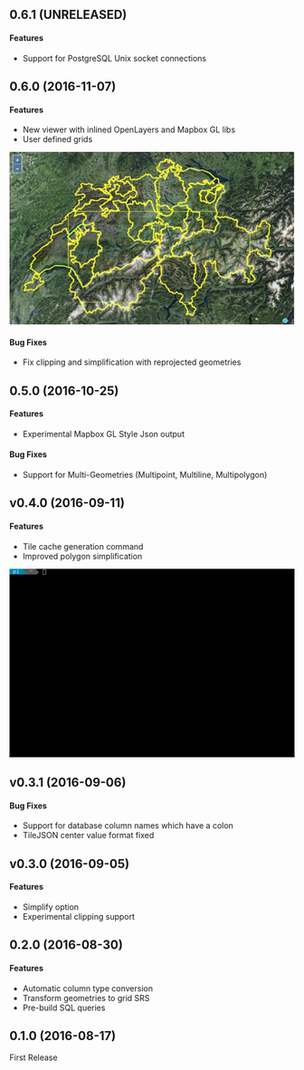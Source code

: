 <a name="0.6.1"></a>
## 0.6.1 (UNRELEASED)

#### Features

* Support for PostgreSQL Unix socket connections

<a name="0.6.0"></a>
## 0.6.0 (2016-11-07)

#### Features

* New viewer with inlined OpenLayers and Mapbox GL libs
* User defined grids

![user_grid](doc/lv95grid.jpg)

#### Bug Fixes

* Fix clipping and simplification with reprojected geometries

<a name="0.5.0"></a>
## 0.5.0 (2016-10-25)

#### Features

* Experimental Mapbox GL Style Json output

#### Bug Fixes

* Support for Multi-Geometries (Multipoint, Multiline, Multipolygon)

<a name="v0.4.0"></a>
## v0.4.0 (2016-09-11)

#### Features

* Tile cache generation command
* Improved polygon simplification

![t_rex_generate](doc/t_rex_generate.gif)

<a name="v0.3.1"></a>
## v0.3.1 (2016-09-06)

#### Bug Fixes

* Support for database column names which have a colon 
* TileJSON center value format fixed


<a name="v0.3.0"></a>
## v0.3.0 (2016-09-05)

#### Features

* Simplify option
* Experimental clipping support


<a name="0.2.0"></a>
## 0.2.0 (2016-08-30)

#### Features

* Automatic column type conversion
* Transform geometries to grid SRS
* Pre-build SQL queries


<a name="0.1.0"></a>
## 0.1.0 (2016-08-17)

First Release
